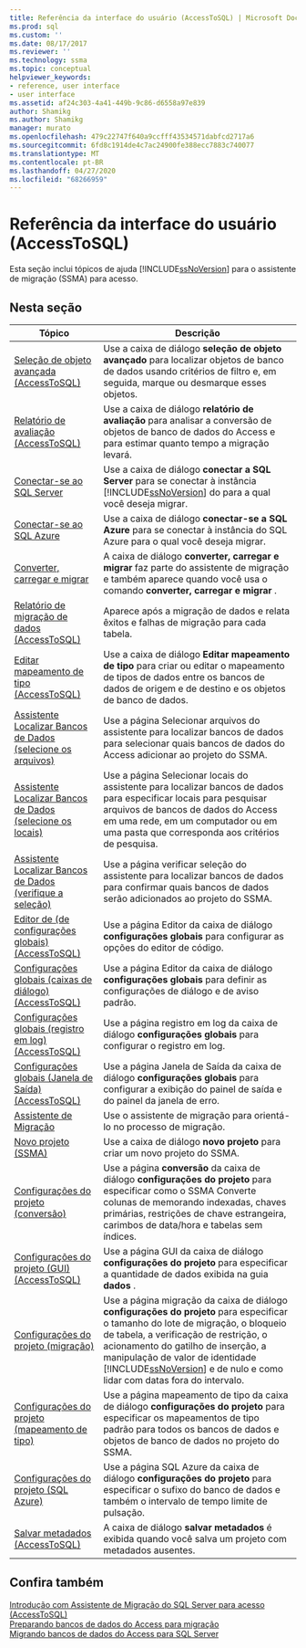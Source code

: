 ```yaml
---
title: Referência da interface do usuário (AccessToSQL) | Microsoft Docs
ms.prod: sql
ms.custom: ''
ms.date: 08/17/2017
ms.reviewer: ''
ms.technology: ssma
ms.topic: conceptual
helpviewer_keywords:
- reference, user interface
- user interface
ms.assetid: af24c303-4a41-449b-9c86-d6558a97e839
author: Shamikg
ms.author: Shamikg
manager: murato
ms.openlocfilehash: 479c22747f640a9ccfff43534571dabfcd2717a6
ms.sourcegitcommit: 6fd8c1914de4c7ac24900fe388ecc7883c740077
ms.translationtype: MT
ms.contentlocale: pt-BR
ms.lasthandoff: 04/27/2020
ms.locfileid: "68266959"
---
```

# <a name="user-interface-reference-accesstosql"></a>Referência da interface do usuário (AccessToSQL)
Esta seção inclui tópicos de ajuda [!INCLUDE[ssNoVersion](../../includes/ssnoversion-md.md)] para o assistente de migração (SSMA) para acesso.  
  
## <a name="in-this-section"></a>Nesta seção  
  
|Tópico|Descrição|  
|---------|---------------|  
|[Seleção de objeto avançada &#40;AccessToSQL&#41;](../../ssma/access/advanced-object-selection-accesstosql.md)|Use a caixa de diálogo **seleção de objeto avançado** para localizar objetos de banco de dados usando critérios de filtro e, em seguida, marque ou desmarque esses objetos.|  
|[Relatório de avaliação &#40;AccessToSQL&#41;](../../ssma/access/assessment-report-accesstosql.md)|Use a caixa de diálogo **relatório de avaliação** para analisar a conversão de objetos de banco de dados do Access e para estimar quanto tempo a migração levará.|  
|[Conectar-se ao SQL Server](https://msdn.microsoft.com/ceb77a97-d6d5-4a92-90a6-342e97d12b54)|Use a caixa de diálogo **conectar a SQL Server** para se conectar à instância [!INCLUDE[ssNoVersion](../../includes/ssnoversion-md.md)] do para a qual você deseja migrar.|  
|[Conectar-se ao SQL Azure](connect-to-azure-sql-db-accesstosql.md)|Use a caixa de diálogo **conectar-se a SQL Azure** para se conectar à instância do SQL Azure para o qual você deseja migrar.|  
|[Converter, carregar e migrar](https://msdn.microsoft.com/4ec83e96-88a5-4b7b-8d5a-f3429d9a936b)|A caixa de diálogo **converter, carregar e migrar** faz parte do assistente de migração e também aparece quando você usa o comando **converter, carregar e migrar** .|  
|[Relatório de migração de dados &#40;AccessToSQL&#41;](../../ssma/access/data-migration-report-accesstosql.md)|Aparece após a migração de dados e relata êxitos e falhas de migração para cada tabela.|  
|[Editar mapeamento de tipo &#40;AccessToSQL&#41;](../../ssma/access/edit-type-mapping-accesstosql.md)|Use a caixa de diálogo **Editar mapeamento de tipo** para criar ou editar o mapeamento de tipos de dados entre os bancos de dados de origem e de destino e os objetos de banco de dados.|  
|[Assistente Localizar Bancos de Dados (selecione os arquivos)](https://msdn.microsoft.com/2f574a34-4bab-40a4-89a8-ad4907ffc3fd)|Use a página Selecionar arquivos do assistente para localizar bancos de dados para selecionar quais bancos de dados do Access adicionar ao projeto do SSMA.|  
|[Assistente Localizar Bancos de Dados (selecione os locais)](https://msdn.microsoft.com/00b2d32a-998b-47a7-b25c-589b5bd6777a)|Use a página Selecionar locais do assistente para localizar bancos de dados para especificar locais para pesquisar arquivos de bancos de dados do Access em uma rede, em um computador ou em uma pasta que corresponda aos critérios de pesquisa.|  
|[Assistente Localizar Bancos de Dados (verifique a seleção)](https://msdn.microsoft.com/62e20e03-50cc-4ac8-8072-524d194d2ec3)|Use a página verificar seleção do assistente para localizar bancos de dados para confirmar quais bancos de dados serão adicionados ao projeto do SSMA.|  
|[Editor de &#40;de configurações globais&#41; &#40;AccessToSQL&#41;](../../ssma/access/global-settings-editor-accesstosql.md)|Use a página Editor da caixa de diálogo **configurações globais** para configurar as opções do editor de código.|  
|[Configurações globais &#40;caixas de diálogo&#41; &#40;AccessToSQL&#41;](../../ssma/access/global-settings-dialogs-accesstosql.md)|Use a página Editor da caixa de diálogo **configurações globais** para definir as configurações de diálogo e de aviso padrão.|  
|[Configurações globais &#40;registro em log&#41; &#40;AccessToSQL&#41;](../../ssma/access/global-settings-logging-accesstosql.md)|Use a página registro em log da caixa de diálogo **configurações globais** para configurar o registro em log.|  
|[Configurações globais &#40;Janela de Saída&#41; &#40;AccessToSQL&#41;](../../ssma/access/global-settings-output-window-accesstosql.md)|Use a página Janela de Saída da caixa de diálogo **configurações globais** para configurar a exibição do painel de saída e do painel da janela de erro.|  
|[Assistente de Migração](migration-wizard-accesstosql.md)|Use o assistente de migração para orientá-lo no processo de migração.|  
|[Novo projeto (SSMA)](https://msdn.microsoft.com/ca294f6d-eeb5-42ca-9306-156281a3f0f3)|Use a caixa de diálogo **novo projeto** para criar um novo projeto do SSMA.|  
|[Configurações do projeto (conversão)](https://msdn.microsoft.com/bcebc635-c638-4ddb-924c-b9ccfef86388)|Use a página **conversão** da caixa de diálogo **configurações do projeto** para especificar como o SSMA Converte colunas de memorando indexadas, chaves primárias, restrições de chave estrangeira, carimbos de data/hora e tabelas sem índices.|  
|[Configurações do projeto &#40;GUI&#41; &#40;AccessToSQL&#41;](../../ssma/access/project-settings-gui-accesstosql.md)|Use a página GUI da caixa de diálogo **configurações do projeto** para especificar a quantidade de dados exibida na guia **dados** .|  
|[Configurações do projeto (migração)](https://msdn.microsoft.com/4caebc9c-8680-4b99-a8fa-89c43161c95d)|Use a página migração da caixa de diálogo **configurações do projeto** para especificar o tamanho do lote de migração, o bloqueio de tabela, a verificação de restrição, o acionamento do gatilho de inserção, a manipulação de valor de identidade [!INCLUDE[ssNoVersion](../../includes/ssnoversion-md.md)] e de nulo e como lidar com datas fora do intervalo.|  
|[Configurações do projeto (mapeamento de tipo)](https://msdn.microsoft.com/b87b9683-abed-4677-8c50-18bdba704655)|Use a página mapeamento de tipo da caixa de diálogo **configurações do projeto** para especificar os mapeamentos de tipo padrão para todos os bancos de dados e objetos de banco de dados no projeto do SSMA.|  
|[Configurações do projeto (SQL Azure)](https://msdn.microsoft.com/bbb8a204-d0e4-4f0b-9709-271feb1f136e)|Use a página SQL Azure da caixa de diálogo **configurações do projeto** para especificar o sufixo do banco de dados e também o intervalo de tempo limite de pulsação.|  
|[Salvar metadados &#40;AccessToSQL&#41;](../../ssma/access/save-metadata-accesstosql.md)|A caixa de diálogo **salvar metadados** é exibida quando você salva um projeto com metadados ausentes.|  
  
## <a name="see-also"></a>Confira também  
[Introdução com Assistente de Migração do SQL Server para acesso &#40;AccessToSQL&#41;](../../ssma/access/getting-started-with-sql-server-migration-assistant-for-access-accesstosql.md)  
[Preparando bancos de dados do Access para migração](preparing-access-databases-for-migration-accesstosql.md)  
[Migrando bancos de dados do Access para SQL Server](migrating-access-databases-to-sql-server-azure-sql-db-accesstosql.md)  
  

